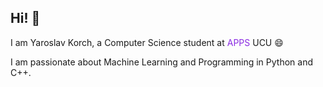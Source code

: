 <div style="width: 100%;">
    <h2>  Hi! 👋 </h2>
    <p>
        I am Yaroslav Korch, a Computer Science student at <font color="blueviolet">APPS</font> UCU  😄
    </p>
    <p>
        I am passionate about Machine Learning and Programming in Python and C++.
    </p>
</div>


<!--
**yakorch/yakorch** is a ✨ _special_ ✨ repository because its `README.md` (this file) appears on your GitHub profile.
-->
